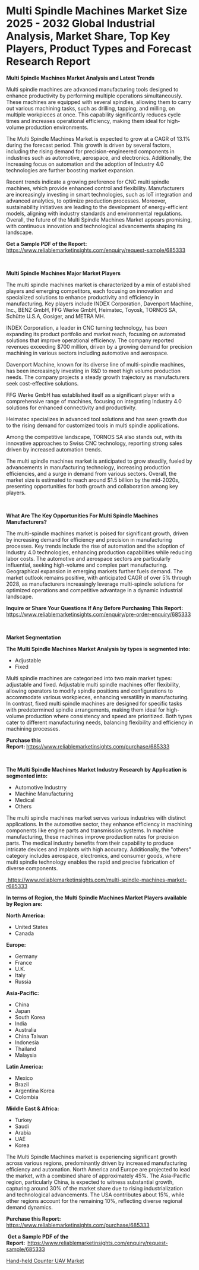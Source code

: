 <p><h1>Multi Spindle Machines Market Size 2025 - 2032 Global Industrial Analysis, Market Share, Top Key Players, Product Types and Forecast Research Report</h1></p><p><strong>Multi Spindle Machines Market Analysis and Latest Trends</strong></p>
<p><p>Multi spindle machines are advanced manufacturing tools designed to enhance productivity by performing multiple operations simultaneously. These machines are equipped with several spindles, allowing them to carry out various machining tasks, such as drilling, tapping, and milling, on multiple workpieces at once. This capability significantly reduces cycle times and increases operational efficiency, making them ideal for high-volume production environments.</p><p>The Multi Spindle Machines Market is expected to grow at a CAGR of 13.1% during the forecast period. This growth is driven by several factors, including the rising demand for precision-engineered components in industries such as automotive, aerospace, and electronics. Additionally, the increasing focus on automation and the adoption of Industry 4.0 technologies are further boosting market expansion.</p><p>Recent trends indicate a growing preference for CNC multi spindle machines, which provide enhanced control and flexibility. Manufacturers are increasingly investing in smart technologies, such as IoT integration and advanced analytics, to optimize production processes. Moreover, sustainability initiatives are leading to the development of energy-efficient models, aligning with industry standards and environmental regulations. Overall, the future of the Multi Spindle Machines Market appears promising, with continuous innovation and technological advancements shaping its landscape.</p></p>
<p><strong>Get a Sample PDF of the Report:&nbsp;</strong> <a href="https://www.reliablemarketinsights.com/enquiry/request-sample/685333?utm_campaign=3065&utm_medium=2&utm_source=Github&utm_content=ia&utm_term=27032025&utm_id=multi-spindle-machines">https://www.reliablemarketinsights.com/enquiry/request-sample/685333</a></p>
<p>&nbsp;</p>
<p><strong>Multi Spindle Machines Major Market Players</strong></p>
<p><p>The multi spindle machines market is characterized by a mix of established players and emerging competitors, each focusing on innovation and specialized solutions to enhance productivity and efficiency in manufacturing. Key players include INDEX Corporation, Davenport Machine, Inc., BENZ GmbH, FFG Werke GmbH, Heimatec, Toyosk, TORNOS SA, Schütte U.S.A, Gosiger, and METRA MH.</p><p>INDEX Corporation, a leader in CNC turning technology, has been expanding its product portfolio and market reach, focusing on automated solutions that improve operational efficiency. The company reported revenues exceeding $700 million, driven by a growing demand for precision machining in various sectors including automotive and aerospace.</p><p>Davenport Machine, known for its diverse line of multi-spindle machines, has been increasingly investing in R&D to meet high volume production needs. The company projects a steady growth trajectory as manufacturers seek cost-effective solutions. </p><p>FFG Werke GmbH has established itself as a significant player with a comprehensive range of machines, focusing on integrating Industry 4.0 solutions for enhanced connectivity and productivity.</p><p>Heimatec specializes in advanced tool solutions and has seen growth due to the rising demand for customized tools in multi spindle applications. </p><p>Among the competitive landscape, TORNOS SA also stands out, with its innovative approaches to Swiss CNC technology, reporting strong sales driven by increased automation trends.</p><p>The multi spindle machines market is anticipated to grow steadily, fueled by advancements in manufacturing technology, increasing production efficiencies, and a surge in demand from various sectors. Overall, the market size is estimated to reach around $1.5 billion by the mid-2020s, presenting opportunities for both growth and collaboration among key players.</p></p>
<p>&nbsp;</p>
<p><strong>What Are The Key Opportunities For Multi Spindle Machines Manufacturers?</strong></p>
<p><p>The multi-spindle machines market is poised for significant growth, driven by increasing demand for efficiency and precision in manufacturing processes. Key trends include the rise of automation and the adoption of Industry 4.0 technologies, enhancing production capabilities while reducing labor costs. The automotive and aerospace sectors are particularly influential, seeking high-volume and complex part manufacturing. Geographical expansion in emerging markets further fuels demand. The market outlook remains positive, with anticipated CAGR of over 5% through 2028, as manufacturers increasingly leverage multi-spindle solutions for optimized operations and competitive advantage in a dynamic industrial landscape.</p></p>
<p><strong>Inquire or Share Your Questions If Any Before Purchasing This Report:</strong> <a href="https://www.reliablemarketinsights.com/enquiry/pre-order-enquiry/685333?utm_campaign=3065&utm_medium=2&utm_source=Github&utm_content=ia&utm_term=27032025&utm_id=multi-spindle-machines">https://www.reliablemarketinsights.com/enquiry/pre-order-enquiry/685333</a></p>
<p>&nbsp;</p>
<p><strong>Market Segmentation</strong></p>
<p><strong>The Multi Spindle Machines Market Analysis by types is segmented into:</strong></p>
<p><ul><li>Adjustable</li><li>Fixed</li></ul></p>
<p><p>Multi spindle machines are categorized into two main market types: adjustable and fixed. Adjustable multi spindle machines offer flexibility, allowing operators to modify spindle positions and configurations to accommodate various workpieces, enhancing versatility in manufacturing. In contrast, fixed multi spindle machines are designed for specific tasks with predetermined spindle arrangements, making them ideal for high-volume production where consistency and speed are prioritized. Both types cater to different manufacturing needs, balancing flexibility and efficiency in machining processes.</p></p>
<p><strong>Purchase this Report:&nbsp;</strong><a href="https://www.reliablemarketinsights.com/purchase/685333?utm_campaign=3065&utm_medium=2&utm_source=Github&utm_content=ia&utm_term=27032025&utm_id=multi-spindle-machines">https://www.reliablemarketinsights.com/purchase/685333</a></p>
<p>&nbsp;</p>
<p><strong>The Multi Spindle Machines Market Industry Research by Application is segmented into:</strong></p>
<p><ul><li>Automotive Industrry</li><li>Machine Manufacturing</li><li>Medical</li><li>Others</li></ul></p>
<p><p>The multi spindle machines market serves various industries with distinct applications. In the automotive sector, they enhance efficiency in machining components like engine parts and transmission systems. In machine manufacturing, these machines improve production rates for precision parts. The medical industry benefits from their capability to produce intricate devices and implants with high accuracy. Additionally, the "others" category includes aerospace, electronics, and consumer goods, where multi spindle technology enables the rapid and precise fabrication of diverse components.</p></p>
<p><a href="https://www.reliablemarketinsights.com/multi-spindle-machines-market-r685333?utm_campaign=3065&utm_medium=2&utm_source=Github&utm_content=ia&utm_term=27032025&utm_id=multi-spindle-machines">&nbsp;https://www.reliablemarketinsights.com/multi-spindle-machines-market-r685333</a></p>
<p><strong>In terms of Region, the Multi Spindle Machines Market Players available by Region are:</strong></p>
<p>
    <p> <strong> North America: </strong>
        <ul>
            <li>United States</li>
            <li>Canada</li>
        </ul>
        </p> 
    <p> <strong> Europe: </strong>
        <ul>
            <li>Germany</li>
            <li>France</li>
            <li>U.K.</li>
            <li>Italy</li>
            <li>Russia</li>
        </ul>
        </p> 
    <p> <strong> Asia-Pacific: </strong>
        <ul>
            <li>China</li>
            <li>Japan</li>
            <li>South Korea</li>
            <li>India</li>
            <li>Australia</li>
            <li>China Taiwan</li>
            <li>Indonesia</li>
            <li>Thailand</li>
            <li>Malaysia</li>
        </ul>
        </p> 
    <p> <strong> Latin America: </strong>
        <ul>
            <li>Mexico</li>
            <li>Brazil</li>
            <li>Argentina Korea</li>
            <li>Colombia</li>
        </ul>
        </p> 
    <p> <strong> Middle East & Africa: </strong>
        <ul>
            <li>Turkey</li>
            <li>Saudi</li>
            <li>Arabia</li>
            <li>UAE</li>
            <li>Korea</li>
        </ul>
    </p>
    </p>
<p><p>The Multi Spindle Machines market is experiencing significant growth across various regions, predominantly driven by increased manufacturing efficiency and automation. North America and Europe are projected to lead the market, with a combined share of approximately 45%. The Asia-Pacific region, particularly China, is expected to witness substantial growth, capturing around 30% of the market share due to rising industrialization and technological advancements. The USA contributes about 15%, while other regions account for the remaining 10%, reflecting diverse regional demand dynamics.</p></p>
<p><strong>Purchase this Report: </strong><a href="https://www.reliablemarketinsights.com/purchase/685333?utm_campaign=3065&utm_medium=2&utm_source=Github&utm_content=ia&utm_term=27032025&utm_id=multi-spindle-machines">https://www.reliablemarketinsights.com/purchase/685333</a></p>
<p>&nbsp;<strong>Get a Sample PDF of the Report:&nbsp;&nbsp;</strong><a href="https://www.reliablemarketinsights.com/enquiry/request-sample/685333?utm_campaign=3065&utm_medium=2&utm_source=Github&utm_content=ia&utm_term=27032025&utm_id=multi-spindle-machines">https://www.reliablemarketinsights.com/enquiry/request-sample/685333</a></p>
<p><strong></strong></p>
<p><p><a href="https://github.com/vilehoaguy/Market-Research-Report-List-1/blob/main/hand-held-counter-uav-market.md?utm_campaign=3065&utm_medium=2&utm_source=Github&utm_content=ia&utm_term=27032025&utm_id=multi-spindle-machines">Hand-held Counter UAV Market</a></p></p>